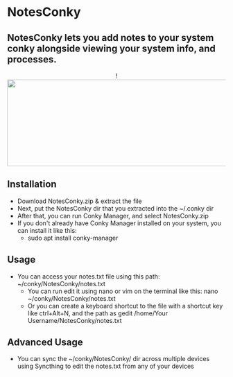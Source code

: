 # NotesConky
## NotesConky lets you add notes to your system conky alongside viewing your system info, and processes. 

<p align="center">!
<img width="600" height="200" src="https://github.com/somen3/NotesConky/assets/92948254/78242780-4fc7-4ff8-b274-0f5629c5d4bb">
</p>

## Installation

- Download NotesConky.zip & extract the file
- Next, put the NotesConky dir that you extracted into the ~/.conky dir
- After that, you can run Conky Manager, and select NotesConky.zip
- If you don't already have Conky Manager installed on your system, you can install it like this:
  - sudo apt install conky-manager
  
## Usage

- You can access your notes.txt file using this path: ~/conky/NotesConky/notes.txt
  - You can run edit it using nano or vim on the terminal like this: nano ~/conky/NotesConky/notes.txt
  - Or you can create a keyboard shortcut to the file with a shortcut key like ctrl+Alt+N, and the path as gedit /home/Your Username/NotesConky/notes.txt 

## Advanced Usage

- You can sync the ~/conky/NotesConky/ dir across multiple devices using Syncthing to edit the notes.txt from any of your devices
 
